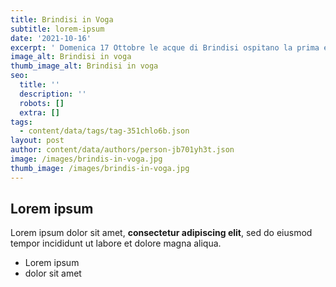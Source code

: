 ```yaml
---
title: Brindisi in Voga
subtitle: lorem-ipsum
date: '2021-10-16'
excerpt: ' Domenica 17 Ottobre le acque di Brindisi ospitano la prima edizione di “Brindisi in Voga - uiandu rrenta arrenta alla banchina”, un evento inclusivo dedicato a tutte le associazioni sportive e non solo che praticano attività in mare, proposto da Asd Vogatori Remuri Brindisi e Circolo Remiero Brindisi, che rientra nella programmazione del Salone Nautico di Puglia.'
image_alt: Brindisi in voga
thumb_image_alt: Brindisi in voga
seo:
  title: ''
  description: ''
  robots: []
  extra: []
tags:
  - content/data/tags/tag-351chlo6b.json
layout: post
author: content/data/authors/person-jb701yh3t.json
image: /images/brindis-in-voga.jpg
thumb_image: /images/brindis-in-voga.jpg
---
```

## Lorem ipsum

Lorem ipsum dolor sit amet, **consectetur adipiscing elit**, sed do eiusmod tempor incididunt ut labore et dolore magna aliqua.

- Lorem ipsum
- dolor sit amet